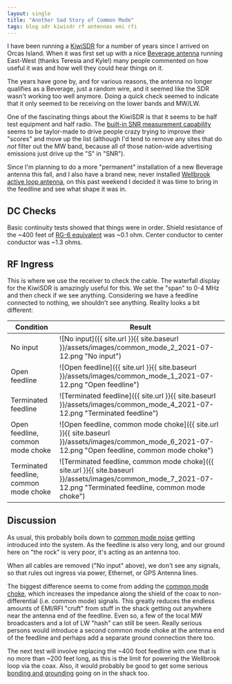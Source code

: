 ```yaml
---
layout: single
title: "Another Sad Story of Common Mode"
tags: blog sdr kiwisdr rf antennas emi rfi
---
```


I have been running a [KiwiSDR](http://kiwisdr.com/) for a number of years 
since I arrived on Orcas Island.  When it was first set up with a nice 
[Beverage antenna](https://en.wikipedia.org/wiki/Beverage_antenna)
running East-West (thanks Teresia and Kyle!) many people commented on how 
useful it was and how well they could hear things on it.

The years have gone by, and for various reasons, the antenna no longer 
qualifies as a Beverage, just a random wire, and it seemed like the 
SDR wasn't working too well anymore. Doing a quick check seemed to indicate
that it only seemed to be receiving on the lower bands and MW/LW.

One of the fascinating things about the KiwiSDR is that it seems to be 
half test equipment and half radio. The 
[built-in SNR measurement capability](http://rx.linkfanel.net/snr.html)
seems to be taylor-made to drive people crazy trying to 
improve their "scores" and move up the list (although I'd tend to 
remove any sites that do _not_ filter out the MW band, because
all of those nation-wide advertising emissions just drive up the "S" in
"SNR").

Since I'm planning to do a more "permanent" installation of a new
Beverage antenna this fall, and I also have a brand new, never
installed [Wellbrook active loop
antenna](https://www.wellbrook.uk.com/loopantennas/pdf/ALA100LN-M.pdf),
on this past weekend I decided it was time to bring in the feedline
and see what shape it was in.

## DC Checks

Basic continuity tests showed that things were in order. Shield resistance
of the ~400 feet of [RG-6 equivalent](https://en.wikipedia.org/wiki/RG-6)
was ~0.1 ohm. Center conductor to center conductor was ~1.3 ohms.

## RF Ingress

This is where we use the receiver to check the cable. The waterfall display
for the KiwiSDR is amazingly useful for this. We set the "span" to 0-4 MHz 
and then check if we see anything. Considering we have a feedline connected 
to nothing, we shouldn't see anything. Reality looks a bit different:

| Condition | Result |
| --------- | ------ |
| No input | ![No input]({{ site.url }}{{ site.baseurl }}/assets/images/common_mode_2_2021-07-12.png "No input") |
| Open feedline | ![Open feedline]({{ site.url }}{{ site.baseurl }}/assets/images/common_mode_1_2021-07-12.png "Open feedline") |
| Terminated feedline | ![Terminated feedline]({{ site.url }}{{ site.baseurl }}/assets/images/common_mode_4_2021-07-12.png "Terminated feedline") |
| Open feedline, common mode choke | ![Open feedline, common mode choke]({{ site.url }}{{ site.baseurl }}/assets/images/common_mode_6_2021-07-12.png "Open feedline, common mode choke") |
| Terminated feedline, common mode choke | ![Terminated feedline, common mode choke]({{ site.url }}{{ site.baseurl }}/assets/images/common_mode_7_2021-07-12.png "Terminated feedline, common mode choke") |

## Discussion

As usual, this probably boils down to 
[common mode noise](https://groups.google.com/g/rec.radio.shortwave/c/O4NvXCQT748/m/OrJkJ7aL3hwJ)
getting introduced into the system. As the feedline is also very long, and 
our ground here on "the rock" is very poor, it's acting as an antenna too.

When all cables are removed ("No input" above), we don't see any signals,
so that rules out ingress via power, Ethernet, or GPS Antenna lines.

The biggest difference seems to come from adding the 
[common mode choke](https://cdn3.bigcommerce.com/s-4q7cv/product_images/uploaded_images/59f4efa62cbf4-1116d-choking.jpg),
which increases the impedance along the shield of the coax to non-differential (i.e. 
common mode) signals. This greatly reduces the endless amounts of EMI/RFI "cruft"
from stuff in the shack getting out anywhere near the antenna end of the feedline.
Even so, a few of the local MW broadcasters and a lot of LW "hash" can still be
seen. Really serious persons would introduce a second common mode choke at the antenna end 
of the feedline and perhaps add a separate ground connection there too.

The next test will involve replacing the ~400 foot feedline with one that is 
no more than ~200 feet long, as this is the limit for powering the Wellbrook
loop via the coax. Also, it would probably be good to get some serious 
[bonding and grounding](http://audiosystemsgroup.com/GroundingAndAudio.pdf)
going on in the shack too.
